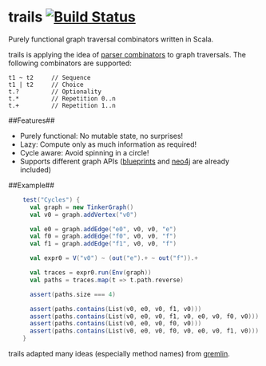 trails [![Build Status](https://secure.travis-ci.org/danielkroeni/trails.png?branch=master)](http://travis-ci.org/danielkroeni/trails)
======

Purely functional graph traversal combinators written in Scala.

trails is applying the idea of [parser combinators](http://en.wikipedia.org/wiki/Parser_combinator) to graph traversals.
The following combinators are supported:

    t1 ~ t2     // Sequence
    t1 | t2     // Choice
    t.?         // Optionality
    t.*         // Repetition 0..n
    t.+         // Repetition 1..n

##Features##

* Purely functional: No mutable state, no surprises!
* Lazy: Compute only as much information as required!
* Cycle aware: Avoid spinning in a circle!
* Supports different graph APIs ([blueprints](https://github.com/tinkerpop/blueprints/wiki) and [neo4j](http://www.neo4j.org/) are already included)

##Example##
```scala
    test("Cycles") {
      val graph = new TinkerGraph()
      val v0 = graph.addVertex("v0")

      val e0 = graph.addEdge("e0", v0, v0, "e")
      val f0 = graph.addEdge("f0", v0, v0, "f")
      val f1 = graph.addEdge("f1", v0, v0, "f")

      val expr0 = V("v0") ~ (out("e").+ ~ out("f")).+

      val traces = expr0.run(Env(graph))
      val paths = traces.map(t => t.path.reverse)

      assert(paths.size === 4)

      assert(paths.contains(List(v0, e0, v0, f1, v0)))
      assert(paths.contains(List(v0, e0, v0, f1, v0, e0, v0, f0, v0)))
      assert(paths.contains(List(v0, e0, v0, f0, v0)))
      assert(paths.contains(List(v0, e0, v0, f0, v0, e0, v0, f1, v0)))
    }
```

trails adapted many ideas (especially method names) from [gremlin](https://github.com/tinkerpop/gremlin/wiki).
